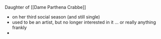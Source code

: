 Daughter of [[Dame Parthena Crabbe]]
- on her third social season (and still single)
- used to be an artist, but no longer interested in it ... or really anything frankly
- 